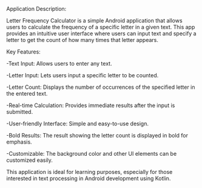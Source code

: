 Application Description:

Letter Frequency Calculator is a simple Android application that allows users to calculate the frequency of a specific letter in a given text. This app provides an intuitive user interface where users can input text and specify a letter to get the count of how many times that letter appears.

Key Features:

-Text Input: Allows users to enter any text.

-Letter Input: Lets users input a specific letter to be counted.

-Letter Count: Displays the number of occurrences of the specified letter in the entered text.

-Real-time Calculation: Provides immediate results after the input is submitted.

-User-friendly Interface: Simple and easy-to-use design.

-Bold Results: The result showing the letter count is displayed in bold for emphasis.

-Customizable: The background color and other UI elements can be customized easily.

This application is ideal for learning purposes, especially for those interested in text processing in Android development using Kotlin.
